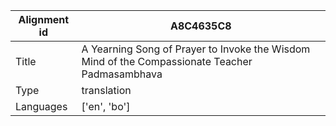 |Alignment id | A8C4635C8
| --- | --- 
|Title | A Yearning Song of Prayer to Invoke the Wisdom Mind of the Compassionate Teacher Padmasambhava 
|Type | translation
|Languages | ['en', 'bo']